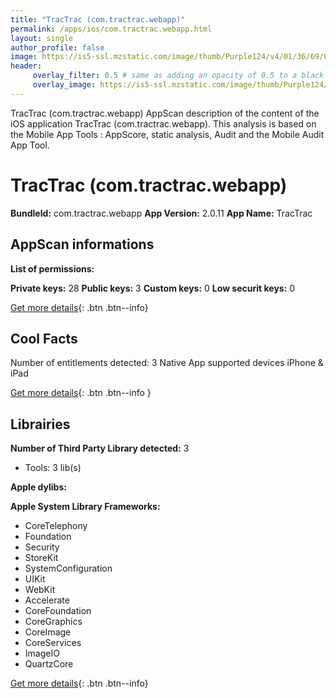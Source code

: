 ```yaml
---
title: "TracTrac (com.tractrac.webapp)"
permalink: /apps/ios/com.tractrac.webapp.html
layout: single
author_profile: false
image: https://is5-ssl.mzstatic.com/image/thumb/Purple124/v4/01/36/69/01366925-a7a9-36a7-f43c-9bb02530cc21/AppIcon-1x_U007emarketing-0-6-0-85-220.png/512x512bb.jpg
header: 
     overlay_filter: 0.5 # same as adding an opacity of 0.5 to a black background
     overlay_image: https://is5-ssl.mzstatic.com/image/thumb/Purple124/v4/01/36/69/01366925-a7a9-36a7-f43c-9bb02530cc21/AppIcon-1x_U007emarketing-0-6-0-85-220.png/512x512bb.jpg
---
```

TracTrac (com.tractrac.webapp) AppScan description of the content of the iOS application TracTrac (com.tractrac.webapp). This analysis is based on the Mobile App Tools : AppScore, static analysis, Audit and the Mobile Audit App Tool.

# TracTrac (com.tractrac.webapp)

**BundleId:** com.tractrac.webapp
**App Version:** 2.0.11
**App Name:** TracTrac


## AppScan informations 

**List of permissions:** 
  
  
**Private keys:** 28
**Public keys:** 3
**Custom keys:** 0
**Low securit keys:** 0
  
[Get more details](/pricing.html){: .btn .btn--info}

## Cool Facts

Number of entitlements detected: 3
Native App
supported devices iPhone & iPad
  
[Get more details](/pricing.html){: .btn .btn--info }

## Librairies 
**Number of Third Party Library detected:** 3
- Tools: 3 lib(s)


**Apple dylibs:**


**Apple System Library Frameworks:**
- CoreTelephony
- Foundation
- Security
- StoreKit
- SystemConfiguration
- UIKit
- WebKit
- Accelerate
- CoreFoundation
- CoreGraphics
- CoreImage
- CoreServices
- ImageIO
- QuartzCore


  
[Get more details](/pricing.html){: .btn .btn--info}

